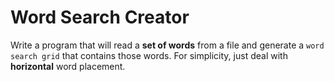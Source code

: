 # Word Search Creator
Write a program that will read a **set of words** from a file and generate a `word search grid` that contains those words. For simplicity, just deal with **horizontal** word placement.
